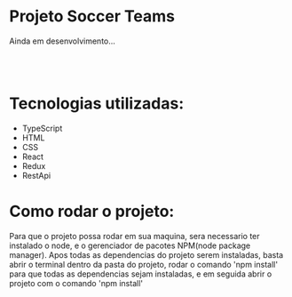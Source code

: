 <h1>Projeto Soccer Teams</h1>
<p>Ainda em desenvolvimento...</p>
<br><br>
<h1>Tecnologias utilizadas:</h1>
<ul>
  <li>TypeScript</li>
  <li>HTML</li>
  <li>CSS</li>
  <li>React</li>
  <li>Redux</li>
  <li>RestApi</li>
</ul>
<h1>Como rodar o projeto:</h1>

Para que o projeto possa rodar em sua maquina, sera necessario ter instalado o node, e o gerenciador de pacotes NPM(node package manager). Apos todas as dependencias do projeto serem instaladas, basta abrir o terminal dentro da pasta do projeto, rodar o comando 'npm install' para que todas as dependencias sejam instaladas, e em seguida abrir o projeto com o comando 'npm install'
